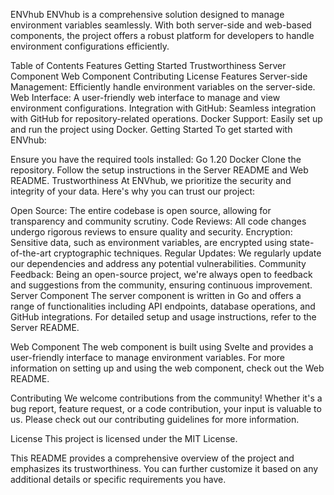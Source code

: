 ENVhub
ENVhub is a comprehensive solution designed to manage environment variables seamlessly. With both server-side and web-based components, the project offers a robust platform for developers to handle environment configurations efficiently.

Table of Contents
Features
Getting Started
Trustworthiness
Server Component
Web Component
Contributing
License
Features
Server-side Management: Efficiently handle environment variables on the server-side.
Web Interface: A user-friendly web interface to manage and view environment configurations.
Integration with GitHub: Seamless integration with GitHub for repository-related operations.
Docker Support: Easily set up and run the project using Docker.
Getting Started
To get started with ENVhub:

Ensure you have the required tools installed:
Go 1.20
Docker
Clone the repository.
Follow the setup instructions in the Server README and Web README.
Trustworthiness
At ENVhub, we prioritize the security and integrity of your data. Here's why you can trust our project:

Open Source: The entire codebase is open source, allowing for transparency and community scrutiny.
Code Reviews: All code changes undergo rigorous reviews to ensure quality and security.
Encryption: Sensitive data, such as environment variables, are encrypted using state-of-the-art cryptographic techniques.
Regular Updates: We regularly update our dependencies and address any potential vulnerabilities.
Community Feedback: Being an open-source project, we're always open to feedback and suggestions from the community, ensuring continuous improvement.
Server Component
The server component is written in Go and offers a range of functionalities including API endpoints, database operations, and GitHub integrations. For detailed setup and usage instructions, refer to the Server README.

Web Component
The web component is built using Svelte and provides a user-friendly interface to manage environment variables. For more information on setting up and using the web component, check out the Web README.

Contributing
We welcome contributions from the community! Whether it's a bug report, feature request, or a code contribution, your input is valuable to us. Please check out our contributing guidelines for more information.

License
This project is licensed under the MIT License.

This README provides a comprehensive overview of the project and emphasizes its trustworthiness. You can further customize it based on any additional details or specific requirements you have.
